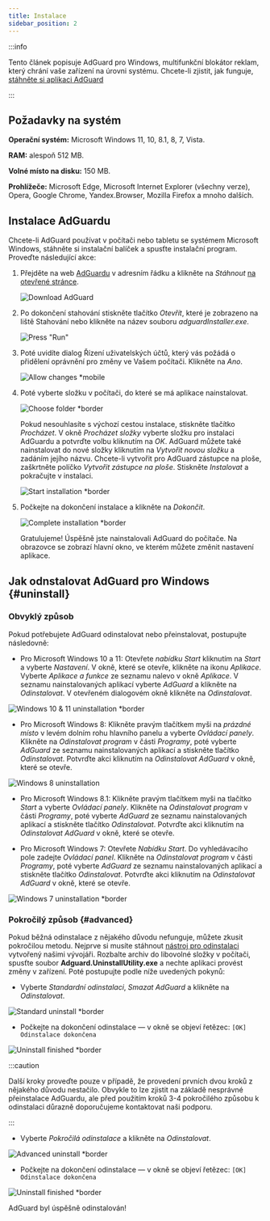 ```yaml
---
title: Instalace
sidebar_position: 2
---
```


:::info

Tento článek popisuje AdGuard pro Windows, multifunkční blokátor reklam, který chrání vaše zařízení na úrovni systému. Chcete-li zjistit, jak funguje, [stáhněte si aplikaci AdGuard](https://adguard.com/download.html?auto=true)

:::

## Požadavky na systém

**Operační systém:** Microsoft Windows 11, 10, 8.1, 8, 7, Vista.

**RAM:** alespoň 512 MB.

**Volné místo na disku:** 150 MB.

**Prohlížeče:** Microsoft Edge, Microsoft Internet Explorer (všechny verze), Opera, Google Chrome, Yandex.Browser, Mozilla Firefox a mnoho dalších.

## Instalace AdGuardu

Chcete-li AdGuard používat v počítači nebo tabletu se systémem Microsoft Windows, stáhněte si instalační balíček a spusťte instalační program. Proveďte následující akce:

1. Přejděte na web [AdGuardu](http://adguard.com) v adresním řádku a klikněte na *Stáhnout* [na otevřené stránce](https://adguard.com/download.html?auto=1).

   ![Download AdGuard](https://cdn.adtidy.org/content/kb/ad_blocker/windows/installation/download-from-website.png)

2. Po dokončení stahování stiskněte tlačítko *Otevřít*, které je zobrazeno na liště Stahování nebo klikněte na název souboru *adguardInstaller.exe*.

   ![Press "Run"](https://cdn.adtidy.org/content/kb/ad_blocker/windows/installation/click-download.png)

3. Poté uvidíte dialog Řízení uživatelských účtů, který vás požádá o přidělení oprávnění pro změny ve Vašem počítači. Klikněte na *Ano*.

   ![Allow changes *mobile](https://cdn.adtidy.org/content/kb/ad_blocker/windows/installation/allow-changes.png)

4. Poté vyberte složku v počítači, do které se má aplikace nainstalovat.

   ![Choose folder *border](https://cdn.adtidy.org/content/kb/ad_blocker/windows/installation/install-wizard.png)

   Pokud nesouhlasíte s výchozí cestou instalace, stiskněte tlačítko *Procházet*. V okně *Procházet složky* vyberte složku pro instalaci AdGuardu a potvrďte volbu kliknutím na *OK*. AdGuard můžete také nainstalovat do nové složky kliknutím na *Vytvořit novou složku* a zadáním jejího názvu. Chcete-li vytvořit pro AdGuard zástupce na ploše, zaškrtněte políčko *Vytvořit zástupce na ploše*. Stiskněte *Instalovat* a pokračujte v instalaci.

   ![Start installation *border](https://cdn.adtidy.org/content/kb/ad_blocker/windows/installation/start-install.png)

5. Počkejte na dokončení instalace a klikněte na *Dokončit*.

   ![Complete installation *border](https://cdn.adtidy.org/content/kb/ad_blocker/windows/installation/finish-install.png)

   Gratulujeme! Úspěšně jste nainstalovali AdGuard do počítače. Na obrazovce se zobrazí hlavní okno, ve kterém můžete změnit nastavení aplikace.

## Jak odnstalovat AdGuard pro Windows {#uninstall}

### Obvyklý způsob

Pokud potřebujete AdGuard odinstalovat nebo přeinstalovat, postupujte následovně:

- Pro Microsoft Windows 10 a 11: Otevřete *nabídku Start* kliknutím na *Start* a vyberte *Nastavení*. V okně, které se otevře, klikněte na ikonu *Aplikace*. Vyberte *Aplikace a funkce* ze seznamu nalevo v okně *Aplikace*. V seznamu nainstalovaných aplikací vyberte *AdGuard* a klikněte na *Odinstalovat*. V otevřeném dialogovém okně klikněte na *Odinstalovat*.

![Windows 10 & 11 uninstallation *border](https://cdn.adtidy.org/content/kb/ad_blocker/windows/installation/win10-uninstall.png)

- Pro Microsoft Windows 8: Klikněte pravým tlačítkem myši na *prázdné místo* v levém dolním rohu hlavního panelu a vyberte *Ovládací panely*. Klikněte na *Odinstalovat program* v části *Programy*, poté vyberte *AdGuard* ze seznamu nainstalovaných aplikací a stiskněte tlačítko *Odinstalovat*. Potvrďte akci kliknutím na *Odinstalovat AdGuard* v okně, které se otevře.

![Windows 8 uninstallation](https://cdn.adtidy.org/content/kb/ad_blocker/windows/installation/win8-uninstall.png)

- Pro Microsoft Windows 8.1: Klikněte pravým tlačítkem myši na tlačítko *Start* a vyberte *Ovládací panely*. Klikněte na *Odinstalovat program* v části *Programy*, poté vyberte *AdGuard* ze seznamu nainstalovaných aplikací a stiskněte tlačítko *Odinstalovat*. Potvrďte akci kliknutím na *Odinstalovat AdGuard* v okně, které se otevře.

- Pro Microsoft Windows 7: Otevřete *Nabídku Start*. Do vyhledávacího pole zadejte *Ovládací panel*. Klikněte na *Odinstalovat program* v části *Programy*, poté vyberte *AdGuard* ze seznamu nainstalovaných aplikací a stiskněte tlačítko *Odinstalovat*. Potvrďte akci kliknutím na *Odinstalovat AdGuard* v okně, které se otevře.

![Windows 7 uninstallation *border](https://cdn.adtidy.org/content/kb/ad_blocker/windows/installation/win7-uninstall.png)

### Pokročilý způsob {#advanced}

Pokud běžná odinstalace z nějakého důvodu nefunguje, můžete zkusit pokročilou metodu. Nejprve si musíte stáhnout [nástroj pro odinstalaci](https://cdn.adtidy.org/distr/windows/Uninstall_Utility.zip) vytvořený našimi vývojáři. Rozbalte archiv do libovolné složky v počítači, spusťte soubor **Adguard.UninstallUtility.exe** a nechte aplikaci provést změny v zařízení. Poté postupujte podle níže uvedených pokynů:

- Vyberte *Standardní odinstalaci*, *Smazat AdGuard* a klikněte na *Odinstalovat*.

![Standard uninstall *border](https://cdn.adtidy.org/content/kb/ad_blocker/windows/installation/standard-uninstall.png)

- Počkejte na dokončení odinstalace — v okně se objeví řetězec: `[OK] Odinstalace dokončena`

![Uninstall finished *border](https://cdn.adtidy.org/content/kb/ad_blocker/windows/installation/standard-uninstall-2.png)

:::caution

Další kroky proveďte pouze v případě, že provedení prvních dvou kroků z nějakého důvodu nestačilo. Obvykle to lze zjistit na základě nesprávné přeinstalace AdGuardu, ale před použitím kroků 3-4 pokročilého způsobu k odinstalaci důrazně doporučujeme kontaktovat naši podporu.

:::

- Vyberte *Pokročilá odinstalace* a klikněte na *Odinstalovat*.

![Advanced uninstall *border](https://cdn.adtidy.org/content/kb/ad_blocker/windows/installation/advanced-uninstall.png)

- Počkejte na dokončení odinstalace — v okně se objeví řetězec: `[OK] Odinstalace dokončena`

![Uninstall finished *border](https://cdn.adtidy.org/content/kb/ad_blocker/windows/installation/advanced-uninstall-2.png)

AdGuard byl úspěšně odinstalován!
